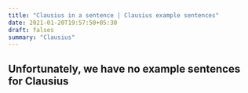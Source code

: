 ```yaml
---
title: "Clausius in a sentence | Clausius example sentences"
date: 2021-01-20T19:57:50+05:30
draft: falses
summary: "Clausius"
---
```

## Unfortunately, we have no example sentences for Clausius                 
